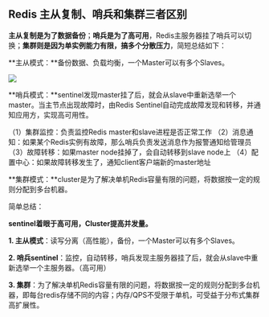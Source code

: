 ## Redis 主从复制、哨兵和集群三者区别

**主从复制是为了数据备份**；**哨兵是为了高可用**，Redis主服务器挂了哨兵可以切换；**集群则是因为单实例能力有限，搞多个分散压力**，简短总结如下：

**主从模式：**备份数据、负载均衡，一个Master可以有多个Slaves。

![](https://upload-images.jianshu.io/upload_images/6555006-d7be3c1271b96a7e.png?imageMogr2/auto-orient/strip|imageView2/2/w/701/format/webp)

**哨兵模式：**sentinel发现master挂了后，就会从slave中重新选举一个master。当主节点出现故障时，由Redis Sentinel自动完成故障发现和转移，并通知应用方，实现高可用性。

（1）集群监控：负责监控Redis master和slave进程是否正常工作
（2）消息通知：如果某个Redis实例有故障，那么哨兵负责发送消息作为报警通知给管理员
（3）故障转移：如果master node挂掉了，会自动转移到slave node上
（4）配置中心：如果故障转移发生了，通知client客户端新的master地址

**集群模式：**cluster是为了解决单机Redis容量有限的问题，将数据按一定的规则分配到多台机器。



简单总结：

**sentinel着眼于高可用，Cluster提高并发量。**

**1. 主从模式**：读写分离（高性能），备份，一个Master可以有多个Slaves。

**2. 哨兵sentinel**：监控，自动转移，哨兵发现主服务器挂了后，就会从slave中重新选举一个主服务器。（高可用）

**3. 集群**：为了解决单机Redis容量有限的问题，将数据按一定的规则分配到多台机器，即每台redis存储不同的内容；内存/QPS不受限于单机，可受益于分布式集群高扩展性。



